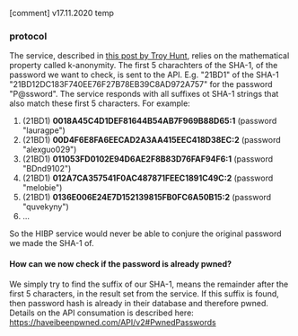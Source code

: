 [comment] v17.11.2020 temp

### protocol

The service, described in [this post by Troy Hunt](https://www.troyhunt.com/ive-just-launched-pwned-passwords-version-2/), relies on the mathematical property called k-anonymity. The first 5 charachters of the SHA-1, of the password we want to check, is sent to the API. E.g. "21BD1" of the SHA-1 "21BD12DC183F740EE76F27B78EB39C8AD972A757" for the password "P@ssword". The service responds with all suffixes ot SHA-1 strings that also match these first 5 characters. For example:

1.  (21BD1)  **0018A45C4D1DEF81644B54AB7F969B88D65:1**  (password "lauragpe")
2.  (21BD1)  **00D4F6E8FA6EECAD2A3AA415EEC418D38EC:2**  (password "alexguo029")
3.  (21BD1)  **011053FD0102E94D6AE2F8B83D76FAF94F6:1**  (password "BDnd9102")
4.  (21BD1)  **012A7CA357541F0AC487871FEEC1891C49C:2**  (password "melobie")
5.  (21BD1)  **0136E006E24E7D152139815FB0FC6A50B15:2**  (password "quvekyny")
6.  ...

So the HIBP service would never be able to conjure the original password we made the SHA-1 of.

#### How can we now check if the password is already pwned?
We simply try to find the suffix of our SHA-1, means the remainder after the first 5 characters, in the result set from the service. If this suffix is found, then password hash is already in their database and therefore pwned.
Details on the API consumation is described here: https://haveibeenpwned.com/API/v2#PwnedPasswords
